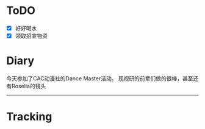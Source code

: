 # ToDO
- [x] 好好喝水
- [x] 领取招宣物资

# Diary

今天参加了CAC动漫社的Dance Master活动。
现视研的前辈们做的很棒，甚至还有Roselia的镜头

---


# Tracking







